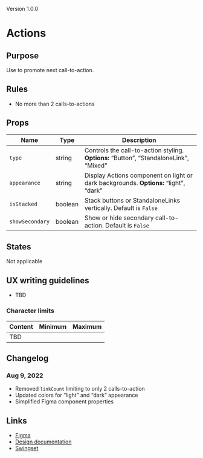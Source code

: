 Version 1.0.0

# Actions

## Purpose

Use to promote next call-to-action.

## Rules

* No more than 2 calls-to-actions

## Props

| Name | Type | Description |
|----|----|----|
| `type` | string | Controls the call-to-action styling. **Options:** “Button”, “StandaloneLink”, “Mixed” |
| `appearance` | string | Display Actions component on light or dark backgrounds. **Options:** “light”, “dark” |
| `isStacked` | boolean | Stack buttons or StandaloneLinks vertically. Default is `False` |
| `showSecondary` | boolean | Show or hide secondary call-to-action. Default is `False` |

## States

Not applicable

## UX writing guidelines

* TBD

### Character limits

| Content | Minimum | Maximum |
|----|----|----|
| TBD |    |    |

## Changelog

### Aug 9, 2022

* Removed `linkCount` limiting to only 2 calls-to-action
* Updated colors for “light” and “dark” appearance
* Simplified Figma component properties

## Links

* [Figma](https://www.figma.com/file/7cYgDM618stjYUHDqAfRec/branch/1Hl4j9jAe0Z12GrOGt46RZ/Components?node-id=537%3A891)
* [Design documentation](https://hashicorp-wpl-documentation.vercel.app/components/actions)
* [Swingset](https://react-components.vercel.app/components/actions)



